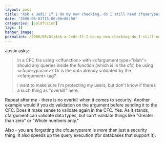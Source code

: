 ```yaml
---
layout: post
title: "Ask a Jedi: If I do my own checking, do I still need cfqueryparam?"
date: "2006-06-01T15:06:00+06:00"
categories: [coldfusion]
tags: []
banner_image: 
permalink: /2006/06/01/Ask-a-Jedi-If-I-do-my-own-checking-do-I-still-need-cfqueryparam
---
```


Justin asks:

<blockquote>
In a CFC file using &lt;cffunction&gt; with &lt;cfargument type=&quot;blah&quot;&gt; should any
queries inside the function (which is in the cfc) be using &lt;cfqueryparam&gt;? Or is the data already validated by the &lt;cfargument&gt; tag?

I want to make sure I'm
protecting my users, but don't know if theres a such thing as
&quot;overkill&quot; here.
</blockquote>

Repeat after me - there is no overkill when it comes to security. Another example would if you do validation on the argument before sending it to the CFC. Does it make sense to validate again in the CFC. Yes. As it stands, cfargument can validate data types, but can't validate things like "Greater than zero" or "Whole numbers only."

Also - you are forgetting the cfqueryparam is <i>more</i> than just a security thing. It also speeds up the query execution (for databases that support it).